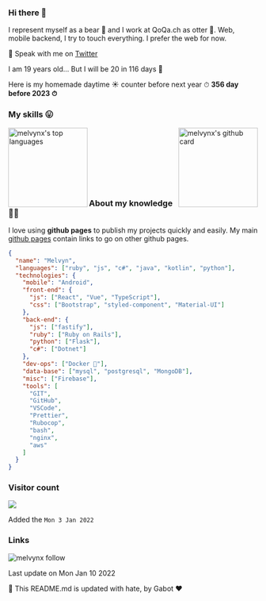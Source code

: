 ### Hi there 👋

I represent myself as a bear 🐻 and I work at QoQa.ch as otter 🦦.
Web, mobile backend, I try to touch everything. I prefer the web for now.

💬 Speak with me on [Twitter](https://twitter.com/melvynx_)

I am 19 years old... But I will be 20 in 116 days 🎉

Here is my homemade daytime ☀️ counter before next year ⏱ **356 day before 2023 ⏱**

### My skills 😛

<img src="https://github-readme-stats.vercel.app/api?username=melvynx&show_icons=true&hide=[%22stars%22]&show_private=true&theme=onedark" alt="melvynx's github card" align="right" height="160" />

<img src="https://github-readme-stats.vercel.app/api/top-langs/?username=melvynx&layout=compact&theme=onedark" alt="melvynx's top languages" align="left" height="160" />
<br /><br /><br /><br /><br /><br /><br />

### About my knowledge 👨‍🎓

I love using **github pages** to publish my projects quickly and easily. My main [github pages](https://melvynx.github.io/) contain links to go on other github pages.

```json
{
  "name": "Melvyn",
  "languages": ["ruby", "js", "c#", "java", "kotlin", "python"],
  "technologies": {
    "mobile": "Android",
    "front-end": {
      "js": ["React", "Vue", "TypeScript"],
      "css": ["Bootstrap", "styled-component", "Material-UI"]
    },
    "back-end": {
      "js": ["fastify"],
      "ruby": ["Ruby on Rails"],
      "python": ["Flask"],
      "c#": ["Dotnet"]
    },
    "dev-ops": ["Docker 🐳"],
    "data-base": ["mysql", "postgresql", "MongoDB"],
    "misc": ["Firebase"],
    "tools": [
      "GIT",
      "GitHub",
      "VSCode",
      "Prettier",
      "Rubocop",
      "bash",
      "nginx",
      "aws"
    ]
  }
}
```

### Visitor count

<img src="https://profile-counter.glitch.me/Melvynx/count.svg" />

Added the `Mon 3 Jan 2022`

### Links

<img align="center" src="https://img.shields.io/github/followers/Melvynx?label=Follow%20my%20github%20%E2%9D%A4%EF%B8%8F&style=flat&color=red" alt="melvynx follow" />

Last update on Mon Jan 10 2022

🤖 This README.md is updated with hate, by Gabot ❤️
